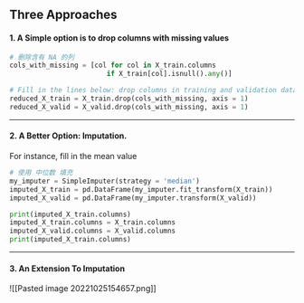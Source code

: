 ## Three Approaches

#### 1. A Simple option is to drop columns with missing values
```python
# 删除含有 NA 的列
cols_with_missing = [col for col in X_train.columns
                        if X_train[col].isnull().any()]

# Fill in the lines below: drop columns in training and validation data
reduced_X_train = X_train.drop(cols_with_missing, axis = 1)
reduced_X_valid = X_valid.drop(cols_with_missing, axis = 1)
```

---
#### 2. A Better Option: Imputation. 

For instance, fill in the mean value
```python
# 使用 中位数 填充
my_imputer = SimpleImputer(strategy = 'median') 
imputed_X_train = pd.DataFrame(my_imputer.fit_transform(X_train))
imputed_X_valid = pd.DataFrame(my_imputer.transform(X_valid))

print(imputed_X_train.columns)
imputed_X_train.columns = X_train.columns
imputed_X_valid.columns = X_valid.columns
print(imputed_X_train.columns)
```
---
#### 3. An Extension To Imputation
![[Pasted image 20221025154657.png]]
